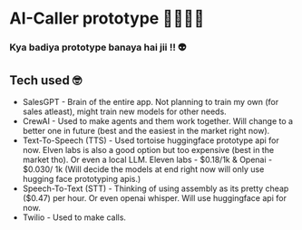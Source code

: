 # AI-Caller prototype 🤫🧏🏻‍♂️

### Kya badiya prototype banaya hai jii !! 👽 

## Tech used 🤓

- SalesGPT - Brain of the entire app. Not planning to train my own (for sales atleast), might train new models for other needs.
- CrewAI - Used to make agents and them work together. Will change to a better one in future (best and the easiest in the market right now).
- Text-To-Speech (TTS) - Used tortoise huggingface prototype api for now. Elven labs is also a good option but too expensive (best in the market tho). Or even a local LLM.
Eleven labs - $0.18/1k & Openai - $0.030/ 1k (Will decide the models at end right now will only use hugging face prototyping apis.)
- Speech-To-Text (STT) - Thinking of using assembly as its pretty cheap ($0.47) per hour. Or even openai whisper. Will use huggingface api for now.
- Twilio - Used to make calls.